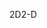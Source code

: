 <span data-ttu-id="5938e-101">2D</span><span class="sxs-lookup"><span data-stu-id="5938e-101">2-D</span></span>